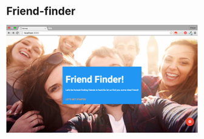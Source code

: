 # Friend-finder

![Screenshot](https://github.com/elizaurr/Friend-finder/blob/master/app/public/images/screenshot.png)

